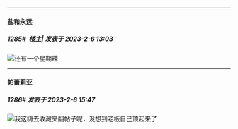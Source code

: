 
*****

####  盐和永远  
##### 1285#         楼主| 发表于 2023-2-6 13:03

<img src="https://static.saraba1st.com/image/smiley/face2017/066.png" referrerpolicy="no-referrer">还有一个星期辣


*****

####  帕蕾莉亚  
##### 1286#       发表于 2023-2-6 15:47

<img src="https://static.saraba1st.com/image/smiley/face2017/037.png" referrerpolicy="no-referrer">我这嗨去收藏夹翻帖子呢，没想到老板自己顶起来了

